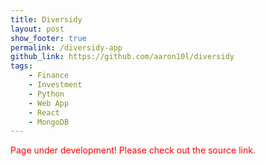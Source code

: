 ```yaml
---
title: Diversidy
layout: post
show_footer: true
permalink: /diversidy-app
github_link: https://github.com/aaron10l/diversidy
tags: 
    - Finance
    - Investment
    - Python
    - Web App
    - React
	- MongoDB
---
```


<span style="color: red">Page under development! Please check out the source link.</span>